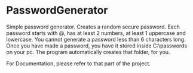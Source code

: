 # PasswordGenerator
Simple password generator. Creates a random secure password. 
Each password starts with @, has at least 2 numbers, at least 1 uppercase and lowercase. 
You cannot generate a password less than 6 characters long. 
Once you have made a password, you have it stored inside C:\passwords on your pc. 
The program automatically creates that folder, for you.

For Documentation, please refer to that part of the project.
